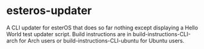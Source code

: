 # esteros-updater

A CLI updater for esterOS that does so far nothing except displaying a Hello World test updater script.
Build instructions are in build-instructions-CLI-arch for Arch users or build-instructions-CLI-ubuntu for Ubuntu users. 
